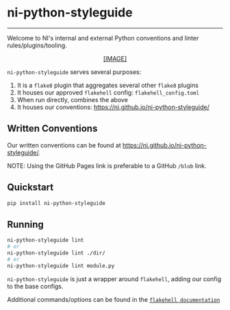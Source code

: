 # ni-python-styleguide

<!-- @TODO: We should show you some stinkin' badges -->

---

Welcome to NI's internal and external Python conventions and linter rules/plugins/tooling.

<!-- @TODO: Put the NI + Python lockup here when it exists -->
<p align="center">
  <a href="https://github.com/ni/ni-python-styleguide">
    [IMAGE]
  </a>
</p>

`ni-python-styleguide` serves several purposes:

1. It is a `flake8` plugin that aggregates several other `flake8` plugins
1. It houses our approved `flakehell` config: `flakehell_config.toml`
1. When run directly, combines the above
1. It houses our conventions: https://ni.github.io/ni-python-styleguide/

## Written Conventions

Our written conventions can be found at https://ni.github.io/ni-python-styleguide/.

NOTE: Using the GitHub Pages link is preferable to a GitHub `/blob` link.

## Quickstart

```bash
pip install ni-python-styleguide
```

## Running

```bash
ni-python-styleguide lint
# or
ni-python-styleguide lint ./dir/
# or
ni-python-styleguide lint module.py
```

`ni-python-styleguide` is just a wrapper around `flakehell`, adding our config to the base configs.

Additional commands/options can be found in the [`flakehell documentation`](https://flakehell.readthedocs.io/index.html)
